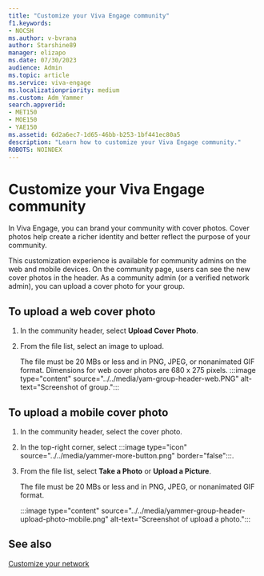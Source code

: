 ```yaml
---
title: "Customize your Viva Engage community"
f1.keywords:
- NOCSH
ms.author: v-bvrana
author: Starshine89
manager: elizapo
ms.date: 07/30/2023
audience: Admin
ms.topic: article
ms.service: viva-engage
ms.localizationpriority: medium
ms.custom: Adm_Yammer
search.appverid:
- MET150
- MOE150
- YAE150
ms.assetid: 6d2a6ec7-1d65-46bb-b253-1bf441ec80a5
description: "Learn how to customize your Viva Engage community."
ROBOTS: NOINDEX
---
```


# Customize your Viva Engage community

In Viva Engage, you can brand your community with cover photos. Cover photos help create a richer identity and better reflect the purpose of your community.

This customization experience is available for community admins on the web and mobile devices. On the community page, users can see the new cover photos in the header. As a community admin (or a verified network admin), you can upload a cover photo for your group.

## To upload a web cover photo

1. In the community header, select **Upload Cover Photo**.
2. From the file list, select an image to upload.

   The file must be 20 MBs or less and in PNG, JPEG, or nonanimated GIF format. Dimensions for web cover photos are 680 x 275 pixels.
    :::image type="content" source="../../media/yam-group-header-web.PNG" alt-text="Screenshot of group.":::

## To upload a mobile cover photo

1. In the community header, select the cover photo.
2. In the top-right corner, select :::image type="icon" source="../../media/yammer-more-button.png" border="false":::.
3. From the file list, select **Take a Photo** or **Upload a Picture**.

   The file must be 20 MBs or less and in PNG, JPEG, or nonanimated GIF format.

   :::image type="content" source="../../media/yammer-group-header-upload-photo-mobile.png" alt-text="Screenshot of upload a photo.":::

## See also

[Customize your network](customize-your-network.md)
